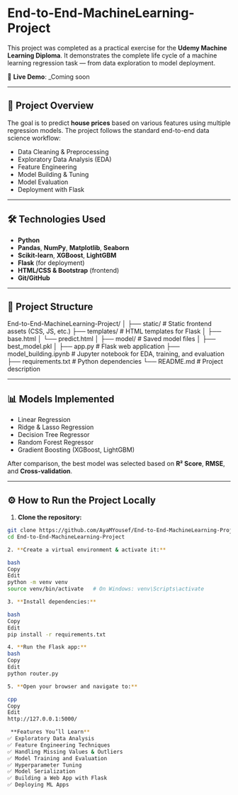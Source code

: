 # End-to-End-MachineLearning-Project

This project was completed as a practical exercise for the **Udemy Machine Learning Diploma**. It demonstrates the complete life cycle of a machine learning regression task — from data exploration to model deployment.

🚀 **Live Demo**: _Coming soon 

---

## 📌 Project Overview

The goal is to predict **house prices** based on various features using multiple regression models. The project follows the standard end-to-end data science workflow:

- Data Cleaning & Preprocessing  
- Exploratory Data Analysis (EDA)  
- Feature Engineering  
- Model Building & Tuning  
- Model Evaluation  
- Deployment with Flask

---

## 🛠 Technologies Used

- **Python**
- **Pandas**, **NumPy**, **Matplotlib**, **Seaborn**
- **Scikit-learn**, **XGBoost**, **LightGBM**
- **Flask** (for deployment)
- **HTML/CSS & Bootstrap** (frontend)
- **Git/GitHub**
---

## 📂 Project Structure

End-to-End-MachineLearning-Project/
│
├── static/ # Static frontend assets (CSS, JS, etc.)
├── templates/ # HTML templates for Flask
│ ├── base.html
│ └── predict.html
│
├── model/ # Saved model files
│ ├── best_model.pkl
│
├── app.py # Flask web application
├── model_building.ipynb # Jupyter notebook for EDA, training, and evaluation
├── requirements.txt # Python dependencies
└── README.md # Project description


---

## 📊 Models Implemented

- Linear Regression  
- Ridge & Lasso Regression  
- Decision Tree Regressor  
- Random Forest Regressor  
- Gradient Boosting (XGBoost, LightGBM)

After comparison, the best model was selected based on **R² Score**, **RMSE**, and **Cross-validation**.

---

## ⚙️ How to Run the Project Locally

1. **Clone the repository:**

```bash
git clone https://github.com/AyaMYousef/End-to-End-MachineLearning-Project.git
cd End-to-End-MachineLearning-Project

2. **Create a virtual environment & activate it:**

bash
Copy
Edit
python -m venv venv
source venv/bin/activate   # On Windows: venv\Scripts\activate

3. **Install dependencies:**

bash
Copy
Edit
pip install -r requirements.txt

4. **Run the Flask app:**
bash
Copy
Edit
python router.py

5. **Open your browser and navigate to:**

cpp
Copy
Edit
http://127.0.0.1:5000/

 **Features You’ll Learn**
✅ Exploratory Data Analysis
✅ Feature Engineering Techniques
✅ Handling Missing Values & Outliers
✅ Model Training and Evaluation
✅ Hyperparameter Tuning
✅ Model Serialization
✅ Building a Web App with Flask
✅ Deploying ML Apps



